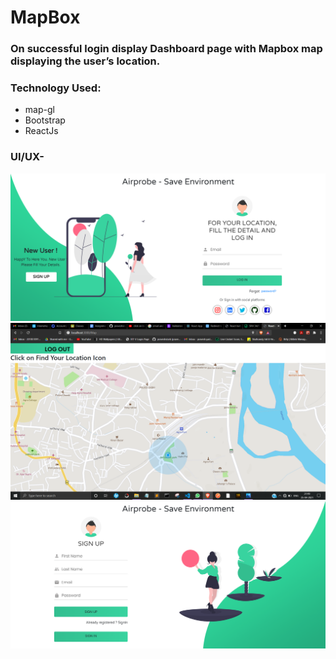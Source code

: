 # MapBox
### On successful login display Dashboard page with Mapbox map displaying the user’s location.
### Technology Used: 
* map-gl
* Bootstrap
* ReactJs


### UI/UX-
![alt text](https://github.com/praveshstark/Mapbox/blob/main/src/img/Screenshot%20(172).png?raw=true)
![alt text](https://github.com/praveshstark/Mapbox/blob/main/src/img/Screenshot%20(173).png?raw=true)
![alt text](https://github.com/praveshstark/Mapbox/blob/main/src/img/Screenshot%20(175).png?raw=true)

